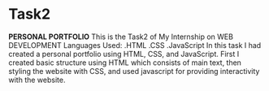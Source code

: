 # Task2
**PERSONAL PORTFOLIO**
This is the Task2 of My Internship on WEB DEVELOPMENT
Languages Used:
              .HTML
              .CSS
              .JavaScript
In this task I had created a personal portfolio using HTML, CSS, and JavaScript.
First I created basic structure using HTML which consists of main text, then styling the website with CSS, and used javascript for providing interactivity with the website.

